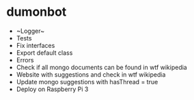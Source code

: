 # dumonbot
- ~Logger~
- Tests
- Fix interfaces
- Export default class
- Errors
- Check if all mongo documents can be found in wtf wikipedia
- Website with suggestions and check in wtf wikipedia
- Update mongo suggestions with hasThread = true
- Deploy on Raspberry Pi 3


